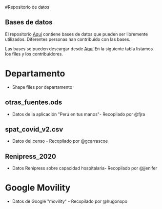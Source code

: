 #Repositorio de datos


## Bases de datos

El repositorio [Aquí](https://github.com/jincio/COVID_19_PERU) contiene bases de datos que pueden ser libremente utilizados. Diferentes personas han contribuido con las bases. 

Las bases se pueden descargar desde [Aquí](https://github.com/jincio/COVID_19_PERU/tree/master/data)
En la siguiente tabla listamos los files y los contribuidores.


# Departamento

  - Shape files por departamento
  
## otras_fuentes.ods

  - Datos de la aplicación "Perú en tus manos"- Recopilado por @fjra

## spat_covid_v2.csv 

  - Datos del censo - Recopilado por @gcarrascoe
  
## Renipress_2020

  - Datos Renipress sobre capacidad hospitalaria- Recopilado por @jjenifer
  
# Google Movility

  - Datos de Google "movility" - Recopilado por @hugonopo
